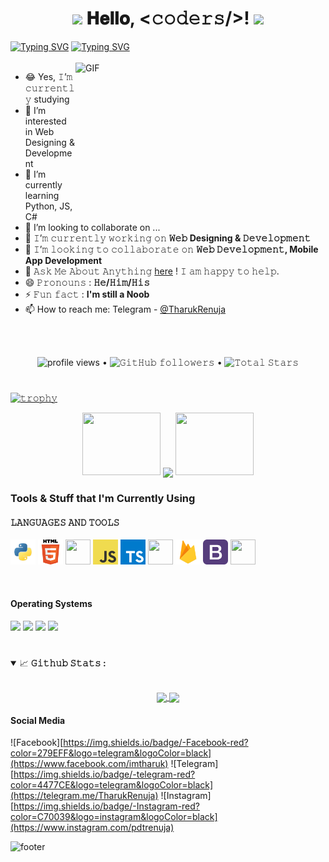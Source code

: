 <h1 align="center">
  <a target="_blank">
    <img src="https://github.com/TharukRenuja/TharukRenuja/blob/main/GIF/Earth.gif" width="24px" style="max-width:100%;">
  </a>
  𝐇𝐞𝐥𝐥𝐨, &lt;𝚌𝚘𝚍𝚎𝚛𝚜/&gt;!
  <a target="_blank">
    <img src="https://github.com/TharukRenuja/TharukRenuja/blob/main/GIF/Hi.gif" width="40px" />
  </a>
</h1>

[![Typing SVG](https://readme-typing-svg.herokuapp.com?color=6B5DF7&size=75&width=1050&height=200&lines=Hi+I'm+Tharuk+Renuja)](https://git.io/typing-svg) 
[![Typing SVG](https://readme-typing-svg.herokuapp.com?font=Fira+Code&pause=1000&color=DBF7F4&width=435&lines=I'm+a+Web+Designer+%26+Developer;I'm+Currently+Learning+Python%2C+JS%2C+C%23;Don't+Forget+to+Follow+Me)](https://git.io/typing-svg)
<br/>
<br/>
<a target="_blank">
  <img align="right" height="250" width="400" alt="GIF" src="https://github.com/TharukRenuja/TharukRenuja/blob/main/GIF/image.gif">
</a>

- 😂 Yes, 𝙸’𝚖 𝚌𝚞𝚛𝚛𝚎𝚗𝚝𝚕𝚢 studying
- 👀 I’m interested in Web Designing & Development
- 🌱 I’m currently learning Python, JS, C#
- 💞 I’m looking to collaborate on ...
- 🔭 𝙸’𝚖 𝚌𝚞𝚛𝚛𝚎𝚗𝚝𝚕𝚢 𝚠𝚘𝚛𝚔𝚒𝚗𝚐 𝚘𝚗 **𝚆𝚎𝚋 Designing & 𝙳𝚎𝚟𝚎𝚕𝚘𝚙𝚖𝚎𝚗𝚝**
- 👯 𝙸’𝚖 𝚕𝚘𝚘𝚔𝚒𝚗𝚐 𝚝𝚘 𝚌𝚘𝚕𝚕𝚊𝚋𝚘𝚛𝚊𝚝𝚎 𝚘𝚗 **𝚆𝚎𝚋 𝙳𝚎𝚟𝚎𝚕𝚘𝚙𝚖𝚎𝚗𝚝, Mobile App Development**
- 💬 𝙰𝚜𝚔 𝙼𝚎 𝙰𝚋𝚘𝚞𝚝 𝙰𝚗𝚢𝚝𝚑𝚒𝚗𝚐 [here](https://github.com/TharukRenuja/TharukRenuja/issues) ! 𝙸 𝚊𝚖 𝚑𝚊𝚙𝚙𝚢 𝚝𝚘 𝚑𝚎𝚕𝚙.
- 😄 𝙿𝚛𝚘𝚗𝚘𝚞𝚗𝚜 : **𝙷𝚎/𝙷𝚒𝚖/𝙷𝚒𝚜**
- ⚡ 𝙵𝚞𝚗 𝚏𝚊𝚌𝚝 : **I'm still a Noob**
- 📫 How to reach me: Telegram - [@TharukRenuja](https://t.me/TharukRenuja)

<br/>
<br/>

<p align="center">
  <img alt = "profile views" src="https://komarev.com/ghpvc/?username=TharukRenuja&style=flat&color=brightgreen"> •
  <img alt="𝙶𝚒𝚝𝙷𝚞𝚋 𝚏𝚘𝚕𝚕𝚘𝚠𝚎𝚛𝚜" src="https://img.shields.io/github/followers/TharukRenuja?label=Followers&style=social"> •   
  <img src="https://img.shields.io/github/stars/TharukRenuja?label=Stars" alt="𝚃𝚘𝚝𝚊𝚕 𝚂𝚝𝚊𝚛𝚜">
</p>

#

[![𝚝𝚛𝚘𝚙𝚑𝚢](https://github-profile-trophy.vercel.app/?username=TharukRenuja&column=8&margin-w=15&margin-h=15&no-bg=true&no-frame=true&theme=juicyfresh)](https://github.com/TharukRenuja)

<p align="center">
  <a>
    <img height="100" width="125" src="https://github.com/TharukRenuja/TharukRenuja/blob/main/PNG/left.png">
    <img align="center" src="https://github-readme-streak-stats.herokuapp.com/?user=TharukRenuja&theme=dark&hide_border=true"/>
    <img height="100" width="125" src="https://github.com/TharukRenuja/TharukRenuja/blob/main/PNG/right.png">
  </a>
</p>

### Tools & Stuff that I'm Currently Using

#### 𝙻𝙰𝙽𝙶𝚄𝙰𝙶𝙴𝚂 𝙰𝙽𝙳 𝚃𝙾𝙾𝙻𝚂

<code><img height="40" width="40" src="https://raw.githubusercontent.com/github/explore/80688e429a7d4ef2fca1e82350fe8e3517d3494d/topics/python/python.png"></code>
<code><img height="40" width="40" src="https://raw.githubusercontent.com/github/explore/80688e429a7d4ef2fca1e82350fe8e3517d3494d/topics/html/html.png"></code>
<code><img height="40" width="40" src="https://cdn.iconscout.com/icon/free/png-256/css-131-722685.png"></code>
<code><img height="40" width="40" src="https://raw.githubusercontent.com/github/explore/80688e429a7d4ef2fca1e82350fe8e3517d3494d/topics/javascript/javascript.png"></code>
<code><img height="40" width="40" src="https://raw.githubusercontent.com/github/explore/80688e429a7d4ef2fca1e82350fe8e3517d3494d/topics/typescript/typescript.png"></code>
<code><img height="40" width="40" src="https://upload.wikimedia.org/wikipedia/commons/thumb/3/3f/Git_icon.svg/1024px-Git_icon.svg.png"></code>
<code><img height="40" width="40" src="https://raw.githubusercontent.com/github/explore/80688e429a7d4ef2fca1e82350fe8e3517d3494d/topics/firebase/firebase.png"></code>
<code><img height="40" width="40" src="https://raw.githubusercontent.com/github/explore/80688e429a7d4ef2fca1e82350fe8e3517d3494d/topics/bootstrap/bootstrap.png"></code>
<code><img height="40" width="40" src="https://cdn.iconscout.com/icon/free/png-512/mongodb-3-1175138.png"></code>

<br/>

#### Operating Systems

<code><img src="https://img.shields.io/badge/Android-3DDC84?style=for-the-badge&logo=android&logoColor=white"></code>
<code><img src="https://img.shields.io/badge/Debian-A81D33?style=for-the-badge&logo=debian&logoColor=white"></code>
<code><img src="https://img.shields.io/badge/Windows-0078D6?style=for-the-badge&logo=windows&logoColor=white"></code>
<code><img src="https://img.shields.io/badge/manjaro-35BF5C?style=for-the-badge&logo=manjaro&logoColor=white"></code>

#

<details open="">
<summary>
  <g-emoji class="g-emoji" alias="chart_with_upwards_trend" fallback-src="https://github.githubassets.com/images/icons/emoji/unicode/1f4c8.png">📈</g-emoji>
  <strong>𝙶𝚒𝚝𝚑𝚞𝚋 𝚂𝚝𝚊𝚝𝚜 : </strong>
</summary>
<br>

<p align="center">
  <a href="https://github.com/TharukRenuja">
    <img align="center" src="https://github-readme-stats.vercel.app/api?username=TharukRenuja&show_icons=true&hide_border=true&title_color=94b4a4&amp&icon_color=FFFFFF&amp&text_color=FFFFFF&amp&bg_color=000000&count_private=true&include_all_commits=true"/>
  </a>
  <a href="https://github.com/TharukRenuja">
    <img align="center" height="195px" src="https://github-readme-stats.vercel.app/api/top-langs/?username=TharukRenuja&text_color=FFFFFF&bg_color=000000&title_color=94b4a4&langs_count=15&layout=compact&hide_border=true" />
  </a>
</p>
</details>

#### Social Media

![Facebook][https://img.shields.io/badge/-Facebook-red?color=279EFF&logo=telegram&logoColor=black](https://www.facebook.com/imtharuk)
![Telegram][https://img.shields.io/badge/-telegram-red?color=4477CE&logo=telegram&logoColor=black](https://telegram.me/TharukRenuja)
![Instagram][https://img.shields.io/badge/-Instagram-red?color=C70039&logo=instagram&logoColor=black](https://www.instagram.com/pdtrenuja)

![footer](https://github.com/TharukRenuja/TharukRenuja/blob/main/PNG/footer.png)
